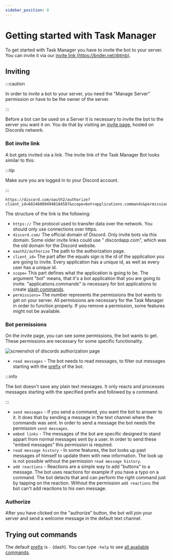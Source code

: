 ```yaml
---
sidebar_position: 0
---
```


# Getting started with Task Manager

To get started with Task Manager you have to invite the bot to your server. You can invite it via our [invite link (https://bnder.net/@tmb)](https://bnder.net/@tmb).

## Inviting

:::caution

In order to invite a bot to your server, you need the "Manage Server" permission or have to be the owner of the server.

:::

Before a bot can be used on a Server it is necessary to invite the bot to the server you want it on. You do that by
visiting an [invite page](https://bnder.net/@tmb), hosted on Discords network.

### Bot invite link

A bot gets invited via a link. The invite link of the Task Manager Bot looks similar to this:

:::tip

Make sure you are logged in to your Discord account.

:::

```
https://discord.com/oauth2/authorize?client_id=602460094940184587&scope=bot+applications.commands&permissions=85056
```

The structure of the link is the following:

- `https://` The protocol used to transfer data over the network. You should only use connections over https.
- `discord.com/` The official domain of Discord. Only invite bots via this domain. Some older invite links could use "
  discordapp.com", which was the old domain for the Discord website.
- `oauth2/authorize` The path to the authorization page.
- `client_id=` The part after the equals sign is the id of the application you are going to invite. Every application
  has a unique id, as well as every user has a unique id.
- `scope=` This part defines what the application is going to be. The argument "bot" means, that it's a bot application
  that you are going to invite. "applications.commands" is necessary for bot applications to
  create [slash commands](slash-commands.md).
- `permissions=` The number represents the permissions the bot wants to get on your server. All permissions are
  necessary for the Task Manager in order to function properly. If you remove a permission, some features might not be
  available.

### Bot permissions

On the invite page, you can see some permissions, the bot wants to get. These permissions are necessary for some
specific functionality.

![screenshot of discords authorization page](/img/tmb/discord_bot_authorize_image.webp)

- `read messages` - The bot needs to read messages, to filter out messages starting with the [prefix](prefix.md)
  of the bot.

:::info

The bot doesn't save any plain text messages. It only reacts and processes messages starting with the specified prefix
and followed by a command.

:::

- `send messages` - If you send a command, you want the bot to answer to it. It does that by sending a message in the
  text channel where the commands was sent. In order to send a message the bot needs the permission `send messages`.
- `embed links` - The messages of the bot are specific designed to stand appart from normal messages sent by a user. In
  order to send these "embed messages" this permission is required.
- `read message history` - In some features, the bot looks up past messages of himself to update them with new
  information. The look up is not possible without the permission `read message history`.
- `add reactions` - Reactions are a simple way to add "buttons" to a message. The bot uses reactions for example if you
  have a typo on a command. The bot detects that and can perform the right command just by tapping on the reaction.
  Without the permission `add reactions` the bot can't add reactions to his own message.

### Authorize

After you have clicked on the "authorize" button, the bot will join your server and send a welcome message in the
default text channel.

## Trying out commands

The default [prefix](prefix.md) is `-` (dash). You can type `-help` to see [all available commands](all-commands.md).